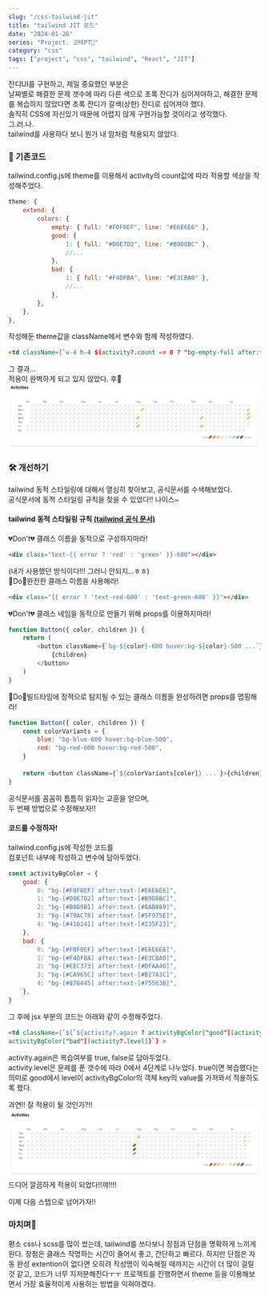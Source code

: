 ```yaml
---
slug: "/css-tailwind-jit"
title: "tailwind JIT 모드"
date: "2024-01-26"
series: "Project. 코테PT💪"
category: "css"
tags: ["project", "css", "tailwind", "React", "JIT"]
---
```


잔디UI를 구현하고, 제일 중요했던 부분은  
날짜별로 해결한 문제 갯수에 따라 다른 색으로 초록 잔디가 심어져야하고, 해결한 문제를 복습하지 않았다면 초록 잔디가 갈색(상한) 잔디로 심어져야 했다.  
솔직히 CSS에 자신있기 때문에 어렵지 않게 구현가능할 것이라고 생각했다.  
그.러.나.  
tailwind를 사용하다 보니 뭔가 내 맘처럼 적용되지 않았다.

### 👀 기존코드

tailwind.config.js에 theme를 이용해서 activity의 count값에 따라 적용할 색상을 작성해주었다.

```js
theme: {
    extend: {
        colors: {
            empty: { full: "#F0F0EF", line: "#E6E6E6" },
            good: {
                1: { full: "#D0E7D2", line: "#B9D8BC" },
                //...
            },
            bad: {
                1: { full: "#F4DFBA", line: "#E3CBA0" },
                //...
            },
        },
    },
},
```

작성해둔 theme값을 className에서 변수와 함께 작성하였다.

```html
<td className={`w-4 h-4 ${activity?.count == 0 ? "bg-empty-full after:text-empty-line" : `bg-good-${activity?.count}-full`}></td>
```

그 결과...  
적용이 완벽하게 되고 있지 않았다. 후🥲
<img src="../images/proCotePT/ui_css.png" alt="코테PT Activities UI"/>

### 🛠️ 개선하기

tailwind 동적 스타일링에 대해서 열심히 찾아보고, 공식문서를 수색해보았다.  
공식문서에 동적 스타일링 규칙을 찾을 수 있었다!! 나이스~

#### tailwind 동적 스타일링 규칙 [(tailwind 공식 문서)](https://tailwindcss.com/docs/content-configuration#dynamic-class-names)

💔Don't💔 클래스 이름을 동적으로 구성하지마라!

```html
<div class="text-{{ error ? 'red' : 'green' }}-600"></div>
```

(내가 사용했던 방식이다!!! 그러니 안되지...ㅎㅎ)  
💖Do💖완전한 클래스 이름을 사용해라!

```html
<div class="{{ error ? 'text-red-600' : 'text-green-600' }}"></div>
```

💔Don't💔 클래스 네임을 동적으로 만들기 위해 props를 이용하지마라!

```javascript
function Button({ color, children }) {
    return (
        <button className={`bg-${color}-600 hover:bg-${color}-500 ...`}>
            {children}
        </button>
    )
}
```

💖Do💖빌드타임에 정적으로 탐지될 수 있는 클래스 이름을 완성하려면 props를 맵핑해라!

```javascript
function Button({ color, children }) {
    const colorVariants = {
        blue: "bg-blue-600 hover:bg-blue-500",
        red: "bg-red-600 hover:bg-red-500",
    }

    return <button className={`${colorVariants[color]} ...`}>{children}</button>
}
```

공식문서를 꼼꼼히 틈틈히 읽자는 교훈을 얻으며,  
두 번째 방법으로 수정해보자!!

#### 코드를 수정하자!

tailwind.config.js에 작성한 코드를  
컴포넌트 내부에 작성하고 변수에 담아두었다.

```javascript
const activityBgColor = {
    good: {
        0: "bg-[#F0F0EF] after:text-[#E6E6E6]",
        1: "bg-[#D0E7D2] after:text-[#B9D8BC]",
        2: "bg-[#B0D9B1] after:text-[#8AB989]",
        3: "bg-[#79AC78] after:text-[#5F975E]",
        4: "bg-[#416241] after:text-[#235F23]",
    },
    bad: {
        0: "bg-[#F0F0EF] after:text-[#E6E6E6]",
        1: "bg-[#F4DFBA] after:text-[#E3CBA0]",
        2: "bg-[#EEC373] after:text-[#DFAA46]",
        3: "bg-[#CA965C] after:text-[#B27A3C]",
        4: "bg-[#876445] after:text-[#75563B]",
    },
}
```

그 후에 jsx 부분의 코드는 아래와 같이 수정해주었다.

```html
<td className={`${`${activity?.again ? activityBgColor["good"][activity?.level]:
activityBgColor["bad"][activity?.level]}`} >
```

activity.again은 복습여부를 true, false로 담아두었다.  
activity.level은 문제를 푼 갯수에 따라 0에서 4단계로 나누었다.
true이면 복습했다는 의미로 good에서 level이 activityBgColor의 객체 key의 value를 가져와서 적용하도록 했다.

과연!! 잘 적용이 될 것인가?!!
<img src="../images/proCotePT/newui_css.png" alt="코테PT Activities UI"/>
드디어 깔끔하게 적용이 되었다!!꺄!!!!

이제 다음 스탭으로 넘어가자!!

### 마치며🎉

평소 css나 scss를 많이 썼는데, tailwind를 쓰다보니 장점과 단점을 명확하게 느끼게 된다. 장점은 클래스 작명하는 시간이 줄어서 좋고, 간단하고 빠르다. 하지만 단점은 자동 완성 extention이 없다면 오히려 작성명이 익숙해질 때까지는 시간이 더 많이 걸릴 것 같고, 코드가 너무 지저분해진다ㅜㅜ 프로젝트를 진행하면서 theme 등을 이용해보면서 가장 효율적이게 사용하는 방법을 익혀야겠다.
